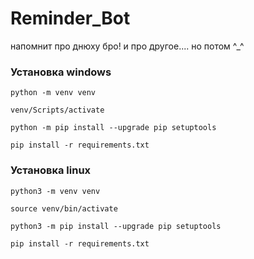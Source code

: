 # Reminder_Bot
напомнит про днюху бро! и про другое.... но потом ^_^

### Установка windows
`python -m venv venv`

`venv/Scripts/activate`

`python -m pip install --upgrade pip setuptools`

`pip install -r requirements.txt`

### Установка linux
`python3 -m venv venv`

`source venv/bin/activate`

`python3 -m pip install --upgrade pip setuptools`

`pip install -r requirements.txt`